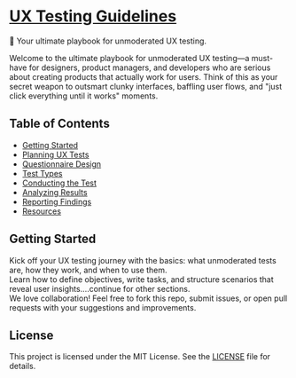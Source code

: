 # **[UX Testing Guidelines](https://marypav.github.io/ux-tests-guide/)**
🚀 Your ultimate playbook for unmoderated UX testing.  

Welcome to the ultimate playbook for unmoderated UX testing—a must-have for designers, product managers, and developers who are serious about creating products that actually work for users. Think of this as your secret weapon to outsmart clunky interfaces, baffling user flows, and "just click everything until it works" moments.

## Table of Contents  
- [Getting Started](#)  
- [Planning UX Tests](#)  
- [Questionnaire Design](#)  
- [Test Types](#)  
- [Conducting the Test](#)  
- [Analyzing Results](#)  
- [Reporting Findings](#)  
- [Resources](#)  

## Getting Started  
Kick off your UX testing journey with the basics: what unmoderated tests are, how they work, and when to use them.  
Learn how to define objectives, write tasks, and structure scenarios that reveal user insights....continue for other sections.  
We love collaboration! Feel free to fork this repo, submit issues, or open pull requests with your suggestions and improvements. 

## License  
This project is licensed under the MIT License. See the [LICENSE](LICENSE) file for details.  
